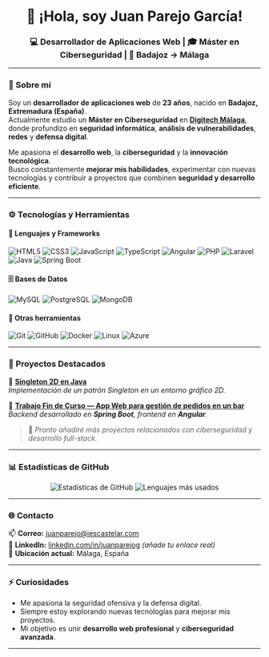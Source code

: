 <h1 align="center">👋 ¡Hola, soy Juan Parejo García!</h1>

<h3 align="center">💻 Desarrollador de Aplicaciones Web | 🎓 Máster en Ciberseguridad | 📍 Badajoz → Málaga</h3>

---

### 🧠 Sobre mí  

Soy un **desarrollador de aplicaciones web** de **23 años**, nacido en **Badajoz, Extremadura (España)**.  
Actualmente estudio un **Máster en Ciberseguridad** en [**Digitech Málaga**](https://www.digitechfp.com/), donde profundizo en **seguridad informática**, **análisis de vulnerabilidades**, **redes** y **defensa digital**.  

Me apasiona el **desarrollo web**, la **ciberseguridad** y la **innovación tecnológica**.  
Busco constantemente **mejorar mis habilidades**, experimentar con nuevas tecnologías y contribuir a proyectos que combinen **seguridad y desarrollo eficiente**.  

---

### ⚙️ Tecnologías y Herramientas  

#### 🧩 Lenguajes y Frameworks  
![HTML5](https://img.shields.io/badge/HTML5-E34F26?style=for-the-badge&logo=html5&logoColor=white)
![CSS3](https://img.shields.io/badge/CSS3-1572B6?style=for-the-badge&logo=css3&logoColor=white)
![JavaScript](https://img.shields.io/badge/JavaScript-F7DF1E?style=for-the-badge&logo=javascript&logoColor=black)
![TypeScript](https://img.shields.io/badge/TypeScript-007ACC?style=for-the-badge&logo=typescript&logoColor=white)
![Angular](https://img.shields.io/badge/Angular-DD0031?style=for-the-badge&logo=angular&logoColor=white)
![PHP](https://img.shields.io/badge/PHP-777BB4?style=for-the-badge&logo=php&logoColor=white)
![Laravel](https://img.shields.io/badge/Laravel-FF2D20?style=for-the-badge&logo=laravel&logoColor=white)
![Java](https://img.shields.io/badge/Java-ED8B00?style=for-the-badge&logo=openjdk&logoColor=white)
![Spring Boot](https://img.shields.io/badge/SpringBoot-6DB33F?style=for-the-badge&logo=springboot&logoColor=white)

#### 🗄️ Bases de Datos  
![MySQL](https://img.shields.io/badge/MySQL-4479A1?style=for-the-badge&logo=mysql&logoColor=white)
![PostgreSQL](https://img.shields.io/badge/PostgreSQL-316192?style=for-the-badge&logo=postgresql&logoColor=white)
![MongoDB](https://img.shields.io/badge/MongoDB-4EA94B?style=for-the-badge&logo=mongodb&logoColor=white)

#### 🧰 Otras herramientas  
![Git](https://img.shields.io/badge/Git-F05032?style=for-the-badge&logo=git&logoColor=white)
![GitHub](https://img.shields.io/badge/GitHub-181717?style=for-the-badge&logo=github)
![Docker](https://img.shields.io/badge/Docker-2496ED?style=for-the-badge&logo=docker&logoColor=white)
![Linux](https://img.shields.io/badge/Linux-FCC624?style=for-the-badge&logo=linux&logoColor=black)
![Azure](https://img.shields.io/badge/Azure-0078D4?style=for-the-badge&logo=microsoftazure&logoColor=white)

---

### 🚀 Proyectos Destacados  

🔹 **[Singleton 2D en Java](https://github.com/juanparejog/clase23-24/tree/main/Programaci%C3%B3n/Proyecto)**  
_Implementación de un patrón Singleton en un entorno gráfico 2D._

🔹 **[Trabajo Fin de Curso — App Web para gestión de pedidos en un bar](https://github.com/juanparejog/BarHub)**  
_Backend desarrollado en **Spring Boot**, frontend en **Angular**._


> 📌 *Pronto añadiré más proyectos relacionados con ciberseguridad y desarrollo full-stack.*

---

### 📊 Estadísticas de GitHub  

<div align="center">
  
![Estadísticas de GitHub](https://github-readme-stats.vercel.app/api?username=juanparejog&show_icons=true&theme=tokyonight&hide_border=true&bg_color=0d1117)
![Lenguajes más usados](https://github-readme-stats.vercel.app/api/top-langs/?username=juanparejog&layout=compact&theme=tokyonight&hide_border=true&bg_color=0d1117)

</div>

---

### 🌐 Contacto  

📫 **Correo:** [juanparejo@iescastelar.com](mailto:juanparejo@iescastelar.com)  
💼 **LinkedIn:** [linkedin.com/in/juanparejog](#) *(añade tu enlace real)*  
📍 **Ubicación actual:** Málaga, España  

---

### ⚡ Curiosidades  

- Me apasiona la seguridad ofensiva y la defensa digital.  
- Siempre estoy explorando nuevas tecnologías para mejorar mis proyectos.  
- Mi objetivo es unir **desarrollo web profesional** y **ciberseguridad avanzada**.  

---
